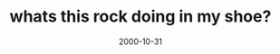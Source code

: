---
layout: base.njk
title : 'whats this rock doing in my shoe?' 
view_title : 'whats this rock doing in my shoe?' 
year : '2000' 
date : '2000-10-31' 
img_file : '/drawing/rockshoe.png' 
html_file : 'rockshoe' 
next_html : 'wastetime.html' 
year_order : '566' 
permalink : "title/{{html_file}}.html"
---